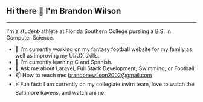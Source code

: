 ## Hi there 👋 I'm Brandon Wilson
___________________________________

I'm a student-athlete at Florida Southern College pursiing a B.S. in Computer Science.

- 🔭 I’m currently working on my fantasy football website for my family as well as improving my UI/UX skills.
- 🌱 I’m currently learning C and Spanish.
- 💬 Ask me about Laravel, Full Stack Development, Swimming, or Football.
- 📫 How to reach me: brandonewilson2002@gmail.com
- ⚡ Fun fact: I am currently on my collegiate swim team, love to watch the Baltimore Ravens, and watch anime.

